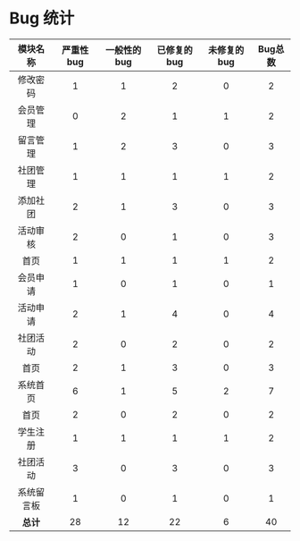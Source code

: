 # Bug 统计

|  模块名称  | 严重性bug | 一般性的bug | 已修复的bug | 未修复的bug | Bug总数 |
| :--------: | :-------: | :---------: | :---------: | :---------: | :-----: |
|  修改密码  |     1     |      1      |      2      |      0      |    2    |
|  会员管理  |     0     |      2      |      1      |      1      |    2    |
|  留言管理  |     1     |      2      |      3      |      0      |    3    |
|  社团管理  |     1     |      1      |      1      |      1      |    2    |
|  添加社团  |     2     |      1      |      3      |      0      |    3    |
|  活动审核  |     2     |      0      |      1      |      0      |    3    |
|    首页    |     1     |      1      |      1      |      1      |    2    |
|  会员申请  |     1     |      0      |      1      |      0      |    1    |
|  活动申请  |     2     |      1      |      4      |      0      |    4    |
|  社团活动  |     2     |      0      |      2      |      0      |    2    |
|    首页    |     2     |      1      |      3      |      0      |    3    |
|  系统首页  |     6     |      1      |      5      |      2      |    7    |
|    首页    |     2     |      0      |      2      |      0      |    2    |
|  学生注册  |     1     |      1      |      1      |      1      |    2    |
|  社团活动  |     3     |      0      |      3      |      0      |    3    |
| 系统留言板 |     1     |      0      |      1      |      0      |    1    |
|  **总计**  |    28     |     12      |     22      |      6      |   40    |
